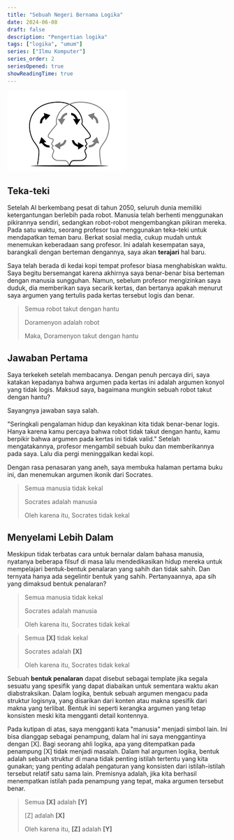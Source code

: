 ```yaml
---
title: "Sebuah Negeri Bernama Logika"
date: 2024-06-08
draft: false
description: "Pengertian logika"
tags: ["logika", "umum"]
series: ["Ilmu Komputer"]
series_order: 2
seriesOpened: true
showReadingTime: true
---
```


![logika](./featured.png)
## Teka-teki

Setelah AI berkembang pesat di tahun 2050, seluruh dunia memiliki ketergantungan berlebih pada robot. Manusia telah berhenti menggunakan pikirannya sendiri, sedangkan robot-robot mengembangkan pikiran mereka. Pada satu waktu, seorang profesor tua menggunakan teka-teki untuk mendapatkan teman baru. Berkat sosial media, cukup mudah untuk menemukan keberadaan sang profesor. Ini adalah kesempatan saya, barangkali dengan berteman dengannya, saya akan **terajari** hal baru.

Saya telah berada di kedai kopi tempat profesor biasa menghabiskan waktu. Saya begitu bersemangat karena akhirnya saya benar-benar bisa berteman dengan manusia sungguhan. Namun, sebelum profesor mengizinkan saya duduk, dia memberikan saya secarik kertas, dan bertanya apakah menurut saya argumen yang tertulis pada kertas tersebut logis dan benar.

> Semua robot takut dengan hantu
> 
> Doramenyon adalah robot
> 
> Maka, Doramenyon takut dengan hantu

## Jawaban Pertama

Saya terkekeh setelah membacanya. Dengan penuh percaya diri, saya katakan kepadanya bahwa argumen pada kertas ini adalah argumen konyol yang tidak logis. Maksud saya, bagaimana mungkin sebuah robot takut dengan hantu?

Sayangnya jawaban saya salah.

"Seringkali pengalaman hidup dan keyakinan kita tidak benar-benar logis. Hanya karena kamu percaya bahwa robot tidak takut dengan hantu, kamu berpikir bahwa argumen pada kertas ini tidak valid." Setelah mengatakannya, profesor mengambil sebuah buku dan memberikannya pada saya. Lalu dia pergi meninggalkan kedai kopi.

Dengan rasa penasaran yang aneh, saya membuka halaman pertama buku ini, dan menemukan argumen ikonik dari Socrates.

> Semua manusia tidak kekal
> 
> Socrates adalah manusia
> 
> Oleh karena itu, Socrates tidak kekal

## Menyelami Lebih Dalam

Meskipun tidak terbatas cara untuk bernalar dalam bahasa manusia, nyatanya beberapa filsuf di masa lalu mendedikasikan hidup mereka untuk mempelajari bentuk-bentuk penalaran yang sahih dan tidak sahih. Dan ternyata hanya ada segelintir bentuk yang sahih. Pertanyaannya, apa sih yang dimaksud bentuk penalaran?

> Semua manusia tidak kekal
> 
> Socrates adalah manusia
> 
> Oleh karena itu, Socrates tidak kekal

> Semua **\[X\]** tidak kekal
> 
> Socrates adalah **\[X\]**
> 
> Oleh karena itu, Socrates tidak kekal

Sebuah **bentuk penalaran** dapat disebut sebagai template jika segala sesuatu yang spesifik yang dapat diabaikan untuk sementara waktu akan diabstraksikan. Dalam logika, bentuk sebuah argumen mengacu pada struktur logisnya, yang disarikan dari konten atau makna spesifik dari makna yang terlibat. Bentuk ini seperti kerangka argumen yang tetap konsisten meski kita mengganti detail kontennya.

Pada kutipan di atas, saya mengganti kata "manusia" menjadi simbol lain. Ini bisa dianggap sebagai penampung, dalam hal ini saya menggantinya dengan \[X\]. Bagi seorang ahli logika, apa yang ditempatkan pada penampung \[X\] tidak menjadi masalah. Dalam hal argumen logika, bentuk adalah sebuah struktur di mana tidak penting istilah tertentu yang kita gunakan; yang penting adalah pengaturan yang konsisten dari istilah-istilah tersebut relatif satu sama lain. Premisnya adalah, jika kita berhasil menempatkan istilah pada penampung yang tepat, maka argumen tersebut benar.

> Semua **\[X\]** adalah **\[Y\]**
> 
> \[Z\] adalah **\[X\]**
> 
> Oleh karena itu, **\[Z\]** adalah **\[Y\]**